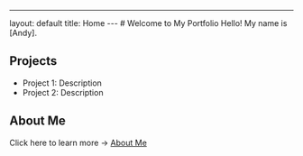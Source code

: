 ---
layout: default
title: Home
--- # Welcome to My Portfolio Hello! My name is [Andy].
## Projects
- Project 1: Description
- Project 2: Description
## About Me
Click here to learn more → [About Me](about.md)
